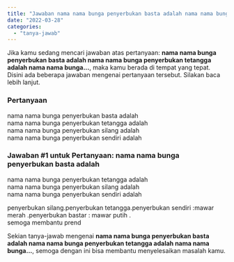 ```yaml
---
title: "Jawaban nama nama bunga penyerbukan basta adalah nama nama bunga penyerbukan tetangga adalah nama nama bunga..."
date: "2022-03-28"
categories: 
  - "tanya-jawab"
---
```


Jika kamu sedang mencari jawaban atas pertanyaan: **nama nama bunga penyerbukan basta adalah nama nama bunga penyerbukan tetangga adalah nama nama bunga...**, maka kamu berada di tempat yang tepat. Disini ada beberapa jawaban mengenai pertanyaan tersebut. Silakan baca lebih lanjut.

### Pertanyaan

nama nama bunga penyerbukan basta adalah  
nama nama bunga penyerbukan tetangga adalah  
nama nama bunga penyerbukan silang adalah  
nama nama bunga penyerbukan sendiri adalah

### Jawaban #1 untuk Pertanyaan: nama nama bunga penyerbukan basta adalah  
nama nama bunga penyerbukan tetangga adalah  
nama nama bunga penyerbukan silang adalah  
nama nama bunga penyerbukan sendiri adalah

penyerbukan silang.penyerbukan tetangga.penyerbukan sendiri :mawar merah .penyerbukan bastar : mawar putih .  
semoga membantu prend

Sekian tanya-jawab mengenai **nama nama bunga penyerbukan basta adalah nama nama bunga penyerbukan tetangga adalah nama nama bunga...**, semoga dengan ini bisa membantu menyelesaikan masalah kamu.
